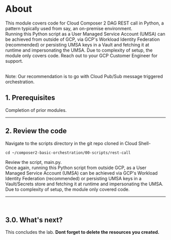 # About

This module covers code for Cloud Composer 2 DAG REST call in Python, a pattern typically used from say, an on-premise environment. <br>
Running this Python script as a User Managed Service Account (UMSA) can be achieved from outside of GCP, via GCP's Workload Identity Federation (recommended) or persisting UMSA keys in a Vault and fetching it at runtime and impersonating the UMSA. Due to complexity of setup, the module only covers code. Reach out to your GCP Customer Engineer for support. 

<br>
Note: Our recommendation is to go with Cloud Pub/Sub message triggered orchestration.  

## 1. Prerequisites

Completion of prior modules.
<br>
<hr>

## 2. Review the code 

Navigate to the scripts directory in the git repo cloned in Cloud Shell-
```
cd ~/composer2-basic-orchestration/00-scripts/rest-call
```
Review the script, main.py. <br>
Once again, running this Python script from outside GCP, as a User Managed Service Account (UMSA) can be achieved via GCP's Workload Identity Federation (recommended) or persisting UMSA keys in a Vault/Secrets store and fetching it at runtime and impersonating the UMSA. Due to complexity of setup, the module only covered code. 


<hr>
<br>

## 3.0. What's next?

This concludes the lab. **Dont forget to delete the resources you created.**

